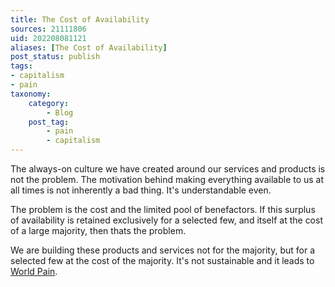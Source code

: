 ```yaml
---
title: The Cost of Availability
sources: 21111806
uid: 202208081121
aliases: [The Cost of Availability]
post_status: publish
tags: 
- capitalism
- pain
taxonomy:
    category:
        - Blog
    post_tag:
        - pain
        - capitalism
---
```


The always-on culture we have created around our services and products is not the problem. The motivation behind making everything available to us at all times is not inherently a bad thing. It's understandable even.

The problem is the cost and the limited pool of benefactors. If this surplus of availability is retained exclusively for a selected few, and itself at the cost of a large majority, then thats the problem.

We are building these products and services not for the majority, but for a selected few at the cost of the majority. It's not sustainable and it leads to [World Pain](world-pain.md).

